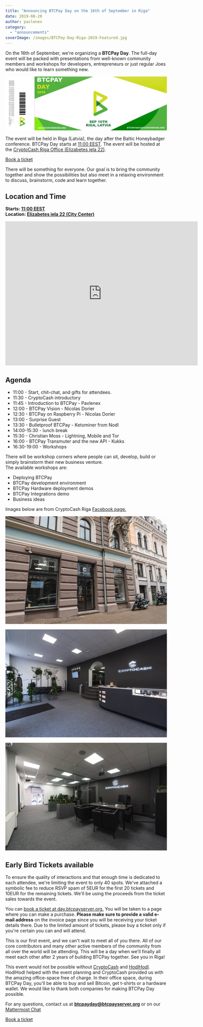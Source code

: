 ```yaml
---
title: "Announcing BTCPay Day on the 16th of September in Riga"
date: 2019-08-20
author: pavlenex
category: 
  - "announcements"
coverImage: /images/BTCPay-Day-Riga-2019-Featured.jpg
---
```


On the 16th of September, we're organizing a **BTCPay Day**. The full-day event will be packed with presentations from well-known community members and workshops for developers, entrepreneurs or just regular Joes who would like to learn something new.

![](/images/BTCPay-Day-1024x342.jpg)

The event will be held in Riga (Latvia), the day after the Baltic Honeybadger conference. BTCPay Day starts at [11:00 EEST](https://www.timeanddate.com/worldclock/fixedtime.html?msg=BTCPay+Day+Riga+2019&iso=20190916T11&p1=602&ah=21). The event will be hosted at the [CryptoCash Riga Office (Elizabetes iela 22)](https://goo.gl/maps/5oPnU2JfxU4FkYRH8).

[Book a ticket](https://day.btcpayserver.org)

There will be something for everyone. Our goal is to bring the community together and show the possibilities but also meet in a relaxing environment to discuss, brainstorm, code and learn together.

## Location and Time

**Starts: [11:00 EEST](https://www.timeanddate.com/worldclock/fixedtime.html?msg=BTCPay+Day+Riga+2019&iso=20190916T11&p1=602&ah=21)  
Location: [Elizabetes iela 22 (City Center)](https://goo.gl/maps/5oPnU2JfxU4FkYRH8)**

<iframe src="https://www.google.com/maps/embed?pb=!1m18!1m12!1m3!1d2175.947058452133!2d24.119741716095074!3d56.94970830651151!2m3!1f0!2f0!3f0!3m2!1i1024!2i768!4f13.1!3m3!1m2!1s0x46eecfc77a30bce7%3A0x59ba07f579c6dc0c!2sCryptoCash!5e0!3m2!1sen!2sus!4v1566301219661!5m2!1sen!2sus" style="border:0" allowfullscreen width="600" height="450" frameborder="0"></iframe>

## Agenda

- 11:00 - Start, chit-chat, and gifts for attendees.
- 11:30 - CryptoCash introductory
- 11:45 - Introduction to BTCPay - Pavlenex
- 12:00 - BTCPay Vision - Nicolas Dorier
- 12:30 - BTCPay on Raspberry Pi - Nicolas Dorier
- 13:00 - Surprise Guest
- 13:30 - Bulletproof BTCPay - Ketominer from Nodl
- 14:00-15:30 - lunch break
- 15:30 - Christian Moss - Lightning, Mobile and Tor
- 16:00 - BTCPay Transmuter and the new API - Kukks
- 16:30-19:00 - Workshops

There will be workshop corners where people can sit, develop, build or simply brainstorm their new business venture.  
The available workshops are:

- Deploying BTCPay
- BTCPay development environment
- BTCPay Hardware deployment demos
- BTCPay Integrations demo
- Business ideas

Images below are from CryptoCash Riga [Facebook page.](https://www.facebook.com/cryptocash.riga)

![](/images/44953591_319822225416516_115994954857185280_o-1024x683.jpg)
    
![](/images/44848453_319822278749844_711351132311519232_o-1024x684.jpg)
    
![](/images/44932775_319822212083184_1054272397944815616_o-1024x684.jpg)
    

## Early Bird Tickets available

To ensure the quality of interactions and that enough time is dedicated to each attendee, we're limiting the event to only 40 spots. We've attached a symbolic fee to reduce RSVP spam of 5EUR for the first 20 tickets and 10EUR for the remaining tickets. We'll be using the proceeds from the ticket sales towards the event.

You can [book a ticket at day.btcpayserver.org.](https://day.btcpayserver.org) You will be taken to a page where you can make a purchase. **Please make sure to provide a valid e-mail address** on the invoice page since you will be receiving your ticket details there. Due to the limited amount of tickets, please buy a ticket only if you're certain you can and will attend.

This is our first event, and we can't wait to meet all of you there. All of our core contributors and many other active members of the community from all over the world will be attending. This will be a day when we'll finally all meet each other after 2 years of building BTCPay together. See you in Riga!

This event would not be possible without [CryptoCash](https://twitter.com/cryptocash_riga) and [HodlHodl](https://hodlhodl.com/). HodlHodl helped with the event planning and CryptoCash provided us with the amazing office-space free of charge. In their office space, during BTCPay Day, you'll be able to buy and sell Bitcoin, get t-shirts or a hardware wallet. We would like to thank both companies for making BTCPay Day possible.

For any questions, contact us at **btcpayday@btcpayserver.org** or on our [Mattermost Chat](https://chat.btcpayserver.org/btcpayserver/channels/baltic-honeybadger-19)

[Book a ticket](https://day.btcpayserver.org)
